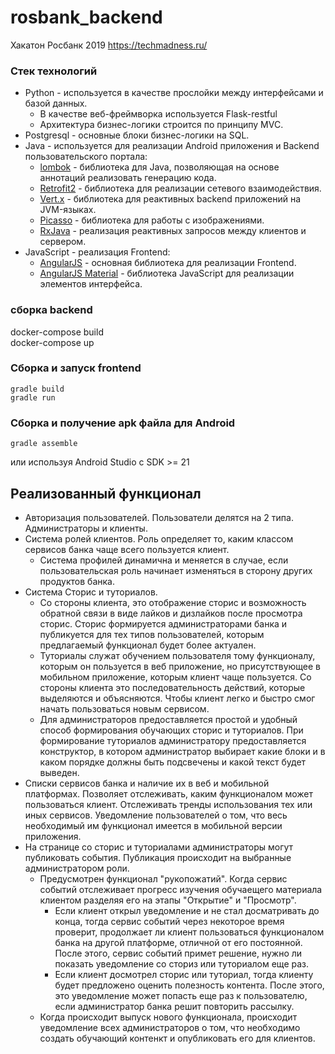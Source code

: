 # rosbank_backend
Хакатон Росбанк 2019 https://techmadness.ru/

### Стек технологий
* Python - используется в качестве прослойки между интерфейсами и базой данных.
    * В качестве веб-фреймворка используется Flask-restful
    * Архитектура бизнес-логики строится по принципу MVC.
* Postgresql - основные блоки бизнес-логики на SQL.
* Java - используется для реализации Android приложения и Backend пользовательского портала:
    * [lombok](https://projectlombok.org/) - библиотека для Java, позволяющая на основе аннотаций реализовать генерацию кода.
    * [Retrofit2](https://square.github.io/retrofit/) - библиотека для реализации сетевого взаимодействия.
    * [Vert.x](http://vertx.io/) - библиотека для реактивных backend приложений на JVM-языках.
    * [Picasso](https://square.github.io/picasso/) - библиотека для работы с изображениями.
    * [RxJava](https://github.com/ReactiveX/RxJava) - реализация реактивных запросов между клиентов и сервером.
* JavaScript - реализация Frontend:
    * [AngularJS](https://angularjs.org/) - основная библиотека для реализации Frontend.
    * [AngularJS Material](https://material.angularjs.org/) - библиотека JavaScript для реализации элементов интерфейса.

### сборка backend
docker-compose build\
docker-compose up

### Сборка и запуск frontend

    gradle build
    gradle run

### Сборка и получение apk файла для Android

    gradle assemble
    
или используя Android Studio с SDK >= 21

## Реализованный функционал
* Авторизация пользователей. Пользователи делятся на 2 типа. Администраторы и клиенты.
* Система ролей клиентов. Роль определяет то, каким классом сервисов банка чаще всего пользуется клиент.
    * Система профилей динамична и меняется в случае, если пользовательская роль начинает изменяться в сторону других продуктов банка.
* Система Сторис и туториалов.
    * Со стороны клиента, это отображение сторис и возможность обратной связи в виде
    лайков и дизлайков после просмотра сторис. Сторис формируется администраторами банка и публикуется
    для тех типов пользователей, которым предлагаемый функционал будет более актуален.
    * Туториалы служат обучением пользователя тому функционалу, которым он пользуется в веб приложение,
    но присутствующее в мобильном приложение, которым клиент чаще пользуется. Со стороны клиента это последовательность 
    действий, которые выделяются и объясняются. Чтобы клиент легко и быстро смог начать пользоваться новым сервисом.
    * Для администраторов предоставляется простой и удобный способ формирования обучающих сторис и туториалов.
    При формирование туториалов администратору предоставляется конструктор, в котором администратор выбирает какие блоки
    и в каком порядке должны быть подсвечены и какой текст будет выведен.
* Списки сервисов банка и наличие их в веб и мобильной платформах. 
Позволяет отслеживать, каким функционалом может пользоваться клиент.
Отслеживать тренды использования тех или иных сервисов. 
Уведомление пользователей о том, что весь необходимый им функционал имеется в мобильной 
 версии приложения.
* На странице со сторис и туториалами администраторы могут публиковать события. Публикация происходит на 
выбранные администратором роли.
    * Предусмотрен функционал "рукопожатий". Когда сервис событий отслеживает прогресс изучения обучаещего материала
    клиентом разделяя его на этапы "Открытие" и "Просмотр".
        * Если клиент открыл уведомление и не стал досматривать до конца, тогда сервис событий через некоторое время
        проверит, продолжает ли клиент пользоваться функционалом банка на другой платформе, отличной от его постоянной.
        После этого, сервис событий примет решение, нужно ли показать уведомление со сториз или туториалом еще раз.
        * Если клиент досмотрел сторис или туториал, тогда клиенту будет предложено оценить полезность контента.
        После этого, это уведомление может попасть еще раз к пользователю, если администратор банка решит повторить
        рассылку.
    * Когда происходит выпуск нового функционала, происходит уведомление всех администраторов о том, что необходимо
    создать обучающий контенкт и опубликовать его для клиентов.

